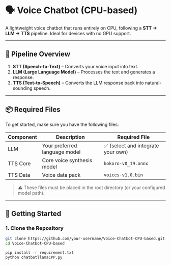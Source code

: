 # 🗣️ Voice Chatbot (CPU-based)

A lightweight voice chatbot that runs entirely on CPU, following a **STT → LLM → TTS** pipeline. Ideal for devices with no GPU support.

---

## 🧠 Pipeline Overview

1. **STT (Speech-to-Text)** – Converts your voice input into text.
2. **LLM (Large Language Model)** – Processes the text and generates a response.
3. **TTS (Text-to-Speech)** – Converts the LLM response back into natural-sounding speech.

---

## 📦 Required Files

To get started, make sure you have the following files:

| Component | Description | Required File |
|----------|-------------|----------------|
| LLM      | Your preferred language model | ✅ (select and integrate your own) |
| TTS Core | Core voice synthesis model    | `kokoro-v0_19.onnx` |
| TTS Data | Voice data pack               | `voices-v1.0.bin` |

> ⚠️ These files must be placed in the root directory (or your configured model path).

---

## 🚀 Getting Started

### 1. Clone the Repository

```bash
git clone https://github.com/your-username/Voice-Chatbot-CPU-based.git
cd Voice-Chatbot-CPU-based
````
````bash
pip install -r requirement.txt
python chatbotllamaCPP.py
````